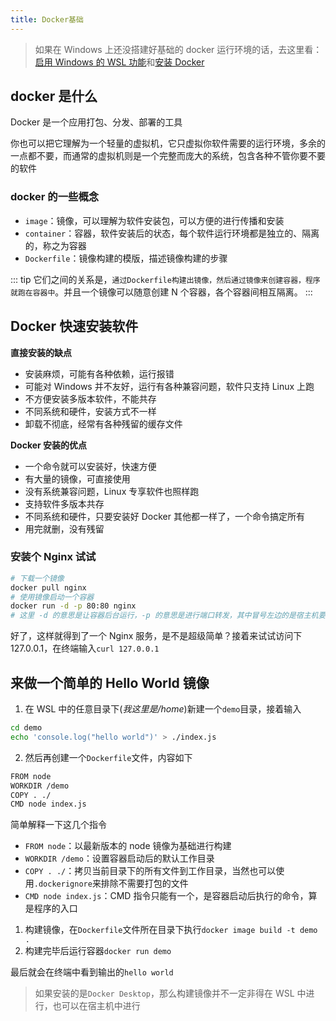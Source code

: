 ```yaml
---
title: Docker基础
---
```


> 如果在 Windows 上还没搭建好基础的 docker 运行环境的话，去这里看：[启用 Windows 的 WSL 功能](/misc/win10-dev-environment.html#enable-wsl)和[安装 Docker](/misc/win10-dev-environment.html#install-docker)

## docker 是什么

Docker 是一个应用打包、分发、部署的工具

你也可以把它理解为一个轻量的虚拟机，它只虚拟你软件需要的运行环境，多余的一点都不要，而通常的虚拟机则是一个完整而庞大的系统，包含各种不管你要不要的软件

### docker 的一些概念

- `image`：镜像，可以理解为软件安装包，可以方便的进行传播和安装
- `container`：容器，软件安装后的状态，每个软件运行环境都是独立的、隔离的，称之为容器
- `Dockerfile`：镜像构建的模版，描述镜像构建的步骤

::: tip
它们之间的关系是，`通过Dockerfile构建出镜像，然后通过镜像来创建容器，程序就跑在容器中`。并且一个镜像可以随意创建 N 个容器，各个容器间相互隔离。
:::

## Docker 快速安装软件

**直接安装的缺点**

- 安装麻烦，可能有各种依赖，运行报错
- 可能对 Windows 并不友好，运行有各种兼容问题，软件只支持 Linux 上跑
- 不方便安装多版本软件，不能共存
- 不同系统和硬件，安装方式不一样
- 卸载不彻底，经常有各种残留的缓存文件

**Docker 安装的优点**

- 一个命令就可以安装好，快速方便
- 有大量的镜像，可直接使用
- 没有系统兼容问题，Linux 专享软件也照样跑
- 支持软件多版本共存
- 不同系统和硬件，只要安装好 Docker 其他都一样了，一个命令搞定所有
- 用完就删，没有残留

### 安装个 Nginx 试试

```sh
# 下载一个镜像
docker pull nginx
# 使用镜像启动一个容器
docker run -d -p 80:80 nginx
# 这里 -d 的意思是让容器后台运行，-p 的意思是进行端口转发，其中冒号左边的是宿主机要访问的端口，右边的是容器内部的端口
```

好了，这样就得到了一个 Nginx 服务，是不是超级简单？接着来试试访问下 127.0.0.1，在终端输入`curl 127.0.0.1`

## 来做一个简单的 Hello World 镜像

1. 在 WSL 中的任意目录下(_我这里是/home_)新建一个`demo`目录，接着输入

```sh
cd demo
echo 'console.log("hello world")' > ./index.js
```

2. 然后再创建一个`Dockerfile`文件，内容如下

```sh
FROM node
WORKDIR /demo
COPY . ./
CMD node index.js
```

简单解释一下这几个指令

- `FROM node`：以最新版本的 node 镜像为基础进行构建
- `WORKDIR /demo`：设置容器启动后的默认工作目录
- `COPY . ./`：拷贝当前目录下的所有文件到工作目录，当然也可以使用`.dockerignore`来排除不需要打包的文件
- `CMD node index.js`：CMD 指令只能有一个，是容器启动后执行的命令，算是程序的入口

1. 构建镜像，在`Dockerfile`文件所在目录下执行`docker image build -t demo .`
2. 构建完毕后运行容器`docker run demo`

最后就会在终端中看到输出的`hello world`

> 如果安装的是`Docker Desktop`，那么构建镜像并不一定非得在 WSL 中进行，也可以在宿主机中进行

